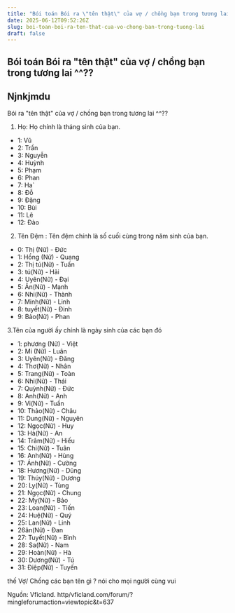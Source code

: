 ```yaml
---
title: "Bói toán Bói ra \"tên thật\" của vợ / chồng bạn trong tương lai ^^??"
date: 2025-06-12T09:52:26Z
slug: boi-toan-boi-ra-ten-that-cua-vo-chong-ban-trong-tuong-lai
draft: false
---
```


## Bói toán Bói ra "tên thật" của vợ / chồng bạn trong tương lai ^^??

## Njnkjmdu

Bói ra "tên thật" của vợ / chồng bạn trong tương lai ^^??


1. Họ: Họ chính là tháng sinh của bạn.


- 1: Vũ
- 2: Trần
- 3: Nguyễn
- 4: Huỳnh
- 5: Phạm
- 6: Phan
- 7: Ha`
- 8: Đỗ
- 9: Đặng
- 10: Bùi
- 11: Lê
- 12: Đào


2. Tên Đệm : Tên đệm chính là số cuối cùng trong năm sinh của bạn.


- 0: Thị (Nữ) - Đức
- 1: Hồng (Nữ) - Quang
- 2: Thị tú(Nữ) - Tuấn
- 3: tú(Nữ) - Hải
- 4: Uyên(Nữ) - Đại
- 5: Ân(Nữ) - Mạnh
- 6: Nhi(Nữ) - Thành
- 7: Minh(Nữ) - Linh
- 8: tuyết(Nữ) - Đinh
- 9: Bảo(Nữ) - Phan


3.Tên của người ấy chính là ngày sinh của các bạn đó


- 1: phương (Nữ) - Việt
- 2: Mi (Nữ) - Luân
- 3: Uyên(Nữ) - Đăng
- 4: Thơ(Nữ) - Nhân
- 5: Trang(Nữ) - Toàn
- 6: Nhi(Nữ) - Thái
- 7: Quỳnh(Nữ) - Đức
- 8: Anh(Nữ) - Anh
- 9: Vi(Nữ) - Tuấn
- 10: Thảo(Nữ) - Châu
- 11: Dung(Nữ) - Nguyên
- 12: Ngọc(Nữ) - Huy
- 13: Hà(Nữ) - An
- 14: Trâm(Nữ) - Hiếu
- 15: Chi(Nữ) - Tuân
- 16: Anh(Nữ) - Hùng
- 17: Ánh(Nữ) - Cường
- 18: Hương(Nữ) - Dũng
- 19: Thúy(Nữ) - Dương
- 20: Ly(Nữ) - Tùng
- 21: Ngọc(Nữ) - Chung
- 22: My(Nữ) - Bảo
- 23: Loan(Nữ) - Tiến
- 24: Huệ(Nữ) - Quý
- 25: Lan(Nữ) - Linh
- 26ân(Nữ) - Đan
- 27: Tuyết(Nữ) - Bình
- 28: Sa(Nữ) - Nam
- 29: Hoàn(Nữ) - Hà
- 30: Dương(Nữ) - Tú
- 31: Điệp(Nữ) - Tuyến

thế Vợ/ Chồng các bạn tên gì ? nói cho mọi người cùng vui




Nguồn: Vficland.
http/vficland.com/forum/?mingleforumaction=viewtopic&t=637